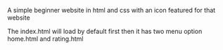 A simple beginner website in html and css with an icon featured for that website

The index.html will load by default first then it has two menu option home.html and rating.html

<!---
nithya-hub-26/nithya-hub-26 is a ✨ special ✨ repository because its `README.md` (this file) appears on your GitHub profile.
You can click the Preview link to take a look at your changes.
--->
